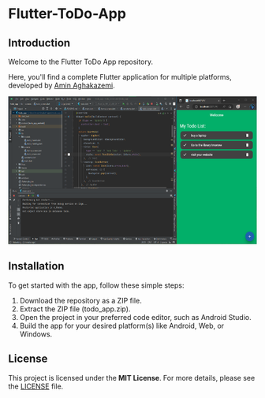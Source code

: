 # Flutter-ToDo-App

## Introduction

Welcome to the Flutter ToDo App repository.

Here, you'll find a complete Flutter application for multiple platforms, developed by [Amin Aghakazemi](https://aminakazemi.info).

<p></p>
<p align="center">
  <img src="Image1.png" height="300px" alt="App Screenshot">
</p>
<p></p>

## Installation

To get started with the app, follow these simple steps:

1. Download the repository as a ZIP file.
2. Extract the ZIP file (todo_app.zip).
3. Open the project in your preferred code editor, such as Android Studio.
4. Build the app for your desired platform(s) like Android, Web, or Windows.

## License

This project is licensed under the **MIT License**. For more details, please see the [LICENSE](https://github.com/Amin-Aghakazemi/Flutter-ToDo-App/blob/main/LICENSE) file.
